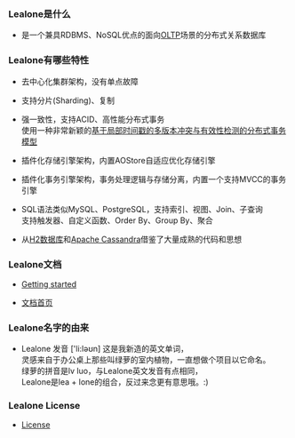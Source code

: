 
### Lealone是什么

* 是一个兼具RDBMS、NoSQL优点的面向[OLTP](http://en.wikipedia.org/wiki/Online_transaction_processing)场景的分布式关系数据库


### Lealone有哪些特性

* 去中心化集群架构，没有单点故障

* 支持分片(Sharding)、复制

* 强一致性，支持ACID、高性能分布式事务<br>
  使用一种非常新颖的[基于局部时间戳的多版本冲突与有效性检测的分布式事务模型](https://github.com/codefollower/Lealone/blob/master/docs/%E8%AE%BE%E8%AE%A1%E6%96%87%E6%A1%A3/%E5%88%86%E5%B8%83%E5%BC%8F%E4%BA%8B%E5%8A%A1%E6%A8%A1%E5%9E%8B.md)
 
* 插件化存储引擎架构，内置AOStore自适应优化存储引擎

* 插件化事务引擎架构，事务处理逻辑与存储分离，内置一个支持MVCC的事务引擎

* SQL语法类似MySQL、PostgreSQL，支持索引、视图、Join、子查询 <br>
  支持触发器、自定义函数、Order By、Group By、聚合

* 从[H2数据库](http://www.h2database.com/html/main.html)和[Apache Cassandra](http://cassandra.apache.org/)借鉴了大量成熟的代码和思想


### Lealone文档

* [Getting started](https://github.com/codefollower/Lealone/blob/master/docs/%E5%BA%94%E7%94%A8%E6%96%87%E6%A1%A3/%E7%94%A8%E6%88%B7%E6%96%87%E6%A1%A3.md#1-%E5%BF%AB%E9%80%9F%E5%85%A5%E9%97%A8)

* [文档首页](https://github.com/codefollower/Lealone/blob/master/docs/README.md)


### Lealone名字的由来

* Lealone 发音 ['li:ləʊn] 这是我新造的英文单词， <br>
  灵感来自于办公桌上那些叫绿萝的室内植物，一直想做个项目以它命名。 <br>
  绿萝的拼音是lv luo，与Lealone英文发音有点相同，<br>
  Lealone是lea + lone的组合，反过来念更有意思哦。:)


### Lealone License

* [License](https://github.com/codefollower/Lealone/blob/master/LICENSE.md)

